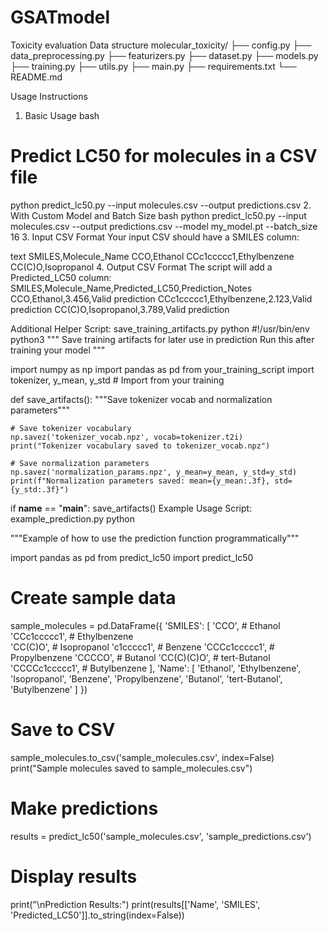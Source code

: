 # GSATmodel
Toxicity evaluation
Data structure
molecular_toxicity/
├── config.py
├── data_preprocessing.py
├── featurizers.py
├── dataset.py
├── models.py
├── training.py
├── utils.py
├── main.py
├── requirements.txt
└── README.md

Usage Instructions
1. Basic Usage
bash
# Predict LC50 for molecules in a CSV file
python predict_lc50.py --input molecules.csv --output predictions.csv
2. With Custom Model and Batch Size
bash
python predict_lc50.py --input molecules.csv --output predictions.csv --model my_model.pt --batch_size 16
3. Input CSV Format
Your input CSV should have a SMILES column:

text
SMILES,Molecule_Name
CCO,Ethanol
CCc1ccccc1,Ethylbenzene
CC(C)O,Isopropanol
4. Output CSV Format
The script will add a Predicted_LC50 column:
SMILES,Molecule_Name,Predicted_LC50,Prediction_Notes
CCO,Ethanol,3.456,Valid prediction
CCc1ccccc1,Ethylbenzene,2.123,Valid prediction
CC(C)O,Isopropanol,3.789,Valid prediction

Additional Helper Script: save_training_artifacts.py
python
#!/usr/bin/env python3
"""
Save training artifacts for later use in prediction
Run this after training your model
"""

import numpy as np
import pandas as pd
from your_training_script import tokenizer, y_mean, y_std  # Import from your training

def save_artifacts():
    """Save tokenizer vocab and normalization parameters"""
    
    # Save tokenizer vocabulary
    np.savez('tokenizer_vocab.npz', vocab=tokenizer.t2i)
    print("Tokenizer vocabulary saved to tokenizer_vocab.npz")
    
    # Save normalization parameters  
    np.savez('normalization_params.npz', y_mean=y_mean, y_std=y_std)
    print(f"Normalization parameters saved: mean={y_mean:.3f}, std={y_std:.3f}")

if __name__ == "__main__":
    save_artifacts()
Example Usage Script: example_prediction.py
python

"""Example of how to use the prediction function programmatically"""

import pandas as pd
from predict_lc50 import predict_lc50

# Create sample data
sample_molecules = pd.DataFrame({
    'SMILES': [
        'CCO',                    # Ethanol
        'CCc1ccccc1',            # Ethylbenzene  
        'CC(C)O',                # Isopropanol
        'c1ccccc1',              # Benzene
        'CCCc1ccccc1',           # Propylbenzene
        'CCCCO',                 # Butanol
        'CC(C)(C)O',             # tert-Butanol
        'CCCCc1ccccc1',          # Butylbenzene
    ],
    'Name': [
        'Ethanol', 'Ethylbenzene', 'Isopropanol', 'Benzene',
        'Propylbenzene', 'Butanol', 'tert-Butanol', 'Butylbenzene'
    ]
})

# Save to CSV
sample_molecules.to_csv('sample_molecules.csv', index=False)
print("Sample molecules saved to sample_molecules.csv")

# Make predictions
results = predict_lc50('sample_molecules.csv', 'sample_predictions.csv')

# Display results
print("\nPrediction Results:")
print(results[['Name', 'SMILES', 'Predicted_LC50']].to_string(index=False))
